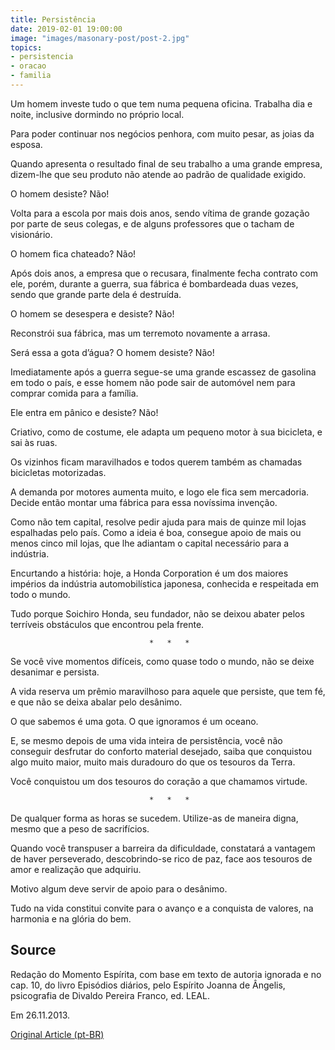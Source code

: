 ```yaml
---
title: Persistência
date: 2019-02-01 19:00:00
image: "images/masonary-post/post-2.jpg"
topics: 
- persistencia
- oracao
- familia
---
```


Um homem investe tudo o que tem numa pequena oficina. Trabalha dia e noite,
inclusive dormindo no próprio local.

Para poder continuar nos negócios penhora, com muito pesar, as joias da esposa.

Quando apresenta o resultado final de seu trabalho a uma grande empresa,
dizem-lhe que seu produto não atende ao padrão de qualidade exigido.

O homem desiste? Não!

Volta para a escola por mais dois anos, sendo vítima de grande gozação por
parte de seus colegas, e de alguns professores que o tacham de visionário.

O homem fica chateado? Não!

Após dois anos, a empresa que o recusara, finalmente fecha contrato com ele,
porém, durante a guerra, sua fábrica é bombardeada duas vezes, sendo que grande
parte dela é destruída.

O homem se desespera e desiste? Não!

Reconstrói sua fábrica, mas um terremoto novamente a arrasa.

Será essa a gota d’água? O homem desiste? Não!

Imediatamente após a guerra segue-se uma grande escassez de gasolina em todo o
país, e esse homem não pode sair de automóvel nem para comprar comida para a
família.

Ele entra em pânico e desiste? Não!

Criativo, como de costume, ele adapta um pequeno motor à sua bicicleta, e sai
às ruas.

Os vizinhos ficam maravilhados e todos querem também as chamadas bicicletas
motorizadas.

A demanda por motores aumenta muito, e logo ele fica sem mercadoria. Decide
então montar uma fábrica para essa novíssima invenção.

Como não tem capital, resolve pedir ajuda para mais de quinze mil lojas
espalhadas pelo país. Como a ideia é boa, consegue apoio de mais ou menos cinco
mil lojas, que lhe adiantam o capital necessário para a indústria.

Encurtando a história: hoje, a Honda Corporation é um dos maiores impérios da
indústria automobilística japonesa, conhecida e respeitada em todo o mundo.

Tudo porque Soichiro Honda, seu fundador, não se deixou abater pelos terríveis
obstáculos que encontrou pela frente.

                                   *   *   *

Se você vive momentos difíceis, como quase todo o mundo, não se deixe desanimar
e persista.

A vida reserva um prêmio maravilhoso para aquele que persiste, que tem fé, e
que não se deixa abalar pelo desânimo.

O que sabemos é uma gota. O que ignoramos é um oceano.

E, se mesmo depois de uma vida inteira de persistência, você não conseguir
desfrutar do conforto material desejado, saiba que conquistou algo muito maior,
muito mais duradouro do que os tesouros da Terra.

Você conquistou um dos tesouros do coração a que chamamos virtude.

                                   *   *   *

De qualquer forma as horas se sucedem. Utilize-as de maneira digna, mesmo que a
peso de sacrifícios.

Quando você transpuser a barreira da dificuldade, constatará a vantagem de
haver perseverado, descobrindo-se rico de paz, face aos tesouros de amor e
realização que adquiriu.

Motivo algum deve servir de apoio para o desânimo.

Tudo na vida constitui convite para o avanço e a conquista de valores, na
harmonia e na glória do bem. 

## Source
Redação do Momento Espírita, com base em texto de autoria
ignorada e no cap. 10, do livro Episódios diários, pelo Espírito Joanna de
Ângelis, psicografia de Divaldo Pereira Franco, ed. LEAL.

Em 26.11.2013.

[Original Article (pt-BR)](http://momento.com.br/pt/ler_texto.php?id=3977)
